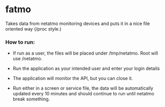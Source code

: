 # fatmo
Takes data from netatmo monitoring devices and puts it in a nice file oriented way (/proc style.)

### How to run:

* If run as a user, the files will be placed under /tmp/netatmo. Root will use /netatmo.
* Run the application as your intended user and enter your login details
* The application will monitor the API, but you can close it.

* Run either in a screen or service file, the data will be automatically updated every 10 minutes and should continue to run until netatmo break something.
